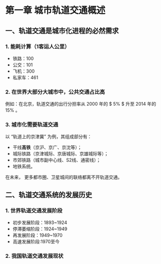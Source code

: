 # 第一章   城市轨道交通概述

## 一、轨道交通是城市化进程的必然需求

### 1. 能耗计算（1客运人公里） 
- 铁路：100
- 公交：101
- 飞机：300
- 私家车：461
 
### 2. 在世界大部分大城市中，公共交通占比高 

例如：在北京，轨道交通的出行分担率从 2000 年的 $ 5\% $ 升至 2014 年的 $15\%$ 。

### 3. 城市化需要轨道交通 

以 “轨道上的京津冀” 为例，其组成部分有：
  - 干线**高铁**（京沪、京广、京沈等）；
  - 城际铁路（京津城际、京唐城际、京雄城际等）；
  - 市郊铁路（城市副中心线、S2线、通密线）；
  - 地铁系统。


在未来， 更多都市圈、卫星城间的联络都离不开轨道交通。

##  二、轨道交通系统的发展历史 

### 1. 世界轨道交通发展阶段 
- 初步发展阶段：1893~1924
- 停滞萎缩阶段：1924~1949
- 再发展阶段：1949~1970
- 高速发展阶段:1970至今

### 2. 我国轨道交通发展现状

####  

